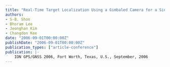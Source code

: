 ```yaml
---
title: "Real-Time Target Localization Using a Gimbaled Camera for a Single-Antenna GPS-Based UAV"
authors:
- S-B. Shon
- Bhoram Lee
- Jeonghan Kim
- Changdon Kee
date: "2006-09-01T00:00:00Z"
publishDate: "2006-09-01T00:00:00Z"
publication_types: ["article-conference"]
publication: |-
    ION GPS/GNSS 2006, Fort Worth, Texas, U.S., September, 2006
---
```

